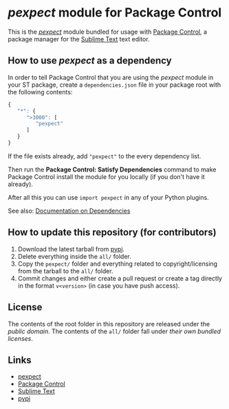 # *pexpect* module for Package Control

This is the *[pexpect](https://pexpect.readthedocs.io/en/stable/)* module
bundled for usage with [Package Control](http://packagecontrol.io/),
a package manager
for the [Sublime Text](http://sublimetext.com/) text editor.


## How to use *pexpect* as a dependency

In order to tell Package Control
that you are using the *pexpect* module
in your ST package,
create a `dependencies.json` file
in your package root
with the following contents:

```js
{
   "*": {
      ">3000": [
         "pexpect"
      ]
   }
}
```

If the file exists already,
add `"pexpect"` to the every dependency list.

Then run the **Package Control: Satisfy Dependencies** command
to make Package Control
install the module for you locally
(if you don't have it already).

After all this
you can use `import pexpect`
in any of your Python plugins.

See also:
[Documentation on Dependencies](https://packagecontrol.io/docs/dependencies)


## How to update this repository (for contributors)

1. Download the latest tarball
   from [pypi](https://pypi.python.org).
2. Delete everything inside the `all/` folder.
3. Copy the `pexpect/` folder
   and everything related to copyright/licensing
   from the tarball
   to the `all/` folder.
4. Commit changes
   and either create a pull request
   or create a tag directly
   in the format `v<version>`
   (in case you have push access).


## License

The contents of the root folder
in this repository
are released
under the *public domain*.
The contents of the `all/` folder
fall under *their own bundled licenses*.

## Links

- [pexpect](https://pexpect.readthedocs.io/en/stable/)
- [Package Control](http://packagecontrol.io/)
- [Sublime Text](http://sublimetext.com/)
- [pypi](https://pypi.python.org/pypi/pexpect)
